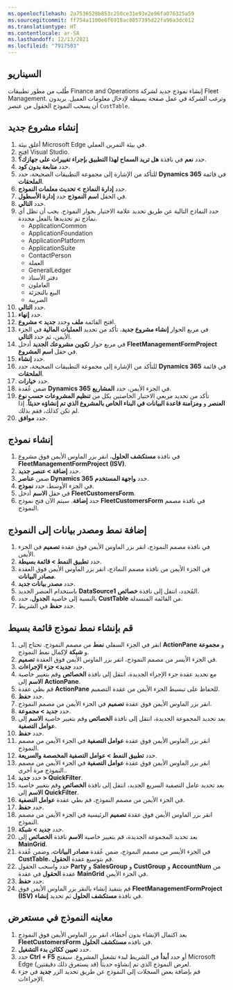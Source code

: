 ```yaml
---
ms.openlocfilehash: 2a7536528b853c250ce31e93e2e96fa076325a59
ms.sourcegitcommit: ff754a1100e6f6918ac8857395d22fa96a3dc612
ms.translationtype: HT
ms.contentlocale: ar-SA
ms.lasthandoff: 12/13/2021
ms.locfileid: "7917503"
---
```

## <a name="scenario"></a>السيناريو

طُلب من مطور تطبيقات Finance and Operations إنشاء نموذج جديد لشركة Fleet Management. وترغب الشركة في عمل صفحة بسيطة لإدخال معلومات العميل. يريدون أن يسحب النموذج الحقول من عنصر `CustTable`.


## <a name="create-a-new-project"></a>إنشاء مشروع جديد 

1.  أغلق بيئة Microsoft Edge في بيئة التمرين العملي.
2.  افتح Visual Studio.
3.  حدد **نعم** في نافذة **هل تريد السماح لهذا التطبيق بإجراء تغييرات على جهازك؟**.
4.  حدد **متابعة بدون كود**.
5.  للتأكد من الإشارة إلى مجموعة التطبيقات الصحيحة، حدد **Dynamics 365** في قائمة **الملحقات**.
6.  حدد **إدارة النماذج > تحديث معلمات النموذج**.
7.  في الحقل **اسم النموذج** حدد **إدارة الأسطول**.
8.  حدد **التالي**.
9.  حدد النماذج التالية عن طريق تحديد علامة الاختيار بجوار النموذج. يجب أن تظل أي نماذج تم تحديدها بالفعل محددة.
    - ApplicationCommon
    - ApplicationFoundation
    - ApplicationPlatform
    - ApplicationSuite
    - ContactPerson
    - العملة
    - GeneralLedger
    - دفتر الأستاذ
    - العاملون
    - البيع بالتجزئة
    - الضريبة
10.  حدد **التالي**.
11.  حدد **إنهاء**.
12.  افتح القائمة **ملف** وحدد **جديد > مشروع**.
13.  في مربع الحوار **إنشاء مشروع جديد**، تأكد من تحديد **العمليات المالية** في الجزء الأيمن، ثم حدد **التالي**.
15.  في مربع حوار **تكوين مشروعك الجديد** أدخل **FleetManagementFormProject** في حقل **اسم المشروع**.
16.  حدد **إنشاء**.
17.  للتأكد من الإشارة إلى مجموعة التطبيقات الصحيحة، حدد **Dynamics 365** في قائمة **الملحقات**.
18.  حدد **خيارات**.
19.  ضمن عُقدة **Dynamics 365** في الجزء الأيمن، حدد **المشاريع**.
20. تأكد من تحديد مربعي الاختيار الخاصتين بكل من **تنظيم المشروعات حسب نوع العنصر** و **ومزامنة قاعدة البيانات في البناء الخاص بالمشروع الذي تم إنشاؤه حديثاً**. إذا لم تكن كذلك، فقم بذلك.
21. حدد **موافق**.

## <a name="create-a-form"></a>إنشاء نموذج 

1.  في نافذة **مستكشف الحلول**، انقر بزر الماوس الأيمن فوق مشروع **FleetManagementFormProject (ISV)**.
2.  حدد **إضافة > عنصر جديد**.
3.  ضمن **عناصر Dynamics 365** حدد **واجهة المستخدم**.
4.  في الجزء الأوسط، حدد **نموذج**.
5.  في حقل **الاسم** أدخل **FleetCustomersForm**.
6.  حدد **إضافة**. سيتم الآن فتح نموذج **FleetCustomersForm** في نافذة مصمم النموذج.

## <a name="add-a-pattern-and-data-source-to-the-form"></a>إضافة نمط ومصدر بيانات إلى النموذج 

1.  في نافذة مصمم النموذج، انقر بزر الماوس الأيمن فوق عقدة **تصميم** في الجزء الأيمن.
2.  حدد **تطبيق النمط > قائمة بسيطة**.
3.  في الجزء الأيمن من نافذة مصمم النماذج، انقر بزر الماوس الأيمن فوق العقدة **مصادر البيانات**.
4.  حدد **مصدر بيانات جديد**.
5.  باستخدام العنصر الجديد **DataSource1** المُحدد، انتقل إلى نافذة **خصائص**.
6.  بالنسبة إلى خاصية **الجدول**، حدد **CustTable** من القائمة المنسدلة.
7.  حدد **حفظ** في الشريط.

## <a name="build-the-simple-list-form-pattern"></a>قم بإنشاء نمط نموذج قائمة بسيط  

1.  انقر في الجزء السفلي **نمط** من مصمم النموذج. تحتاج إلى **ActionPane** و **مجموعة** و **شبكة** لإكمال نمط النموذج.
2.  في الجزء الأيسر من مصمم النموذج، انقر بزر الماوس الأيمن فوق العقدة **تصميم**.
3.  حدد **جديد> جزء الإجراءات**.
4.  مع تحديد عقدة جزء الإجراء الجديدة، انتقل إلى نافذة **الخصائص** وقم بتغيير خاصية **الاسم** إلى **ActionPane**.
5.  قم بطي عقدة **ActionPane** للحفاظ على تبسيط الجزء الأيمن من عقدة التصميم.
6.  حدد **حفظ**.
7.  انقر بزر الماوس الأيمن فوق عقدة **تصميم** في الجزء الأيمن من مصمم النموذج.
8.  حدد **جديد > مجموعة**.
9.  بعد تحديد المجموعة الجديدة، انتقل إلى نافذة **الخصائص** وقم بتغيير خاصية **الاسم** إلى **عوامل التصفية**.
10.  حدد **حفظ**.
10. انقر بزر الماوس الأيمن فوق عقدة **عوامل التصفية** في الجزء الأيمن من مصمم النموذج.
11. حدد **تطبيق النمط > عوامل التصفية المخصصة والسريعة**.
12. انقر بزر الماوس الأيمن فوق عقدة **عوامل التصفية** في الجزء الأيمن من مصمم النموذج مرة أخرى..
13. حدد **جديد > QuickFilter**.
14. بعد تحديد عامل التصفية السريع الجديد، انتقل إلى نافذة **الخصائص** وقم بتغيير خاصية **الاسم** إلى **QuickFilter**.
15. في الجزء الأيمن من مصمم النموذج، قم بطي عقدة **عوامل التصفية**.
16. حدد **حفظ**.
17. انقر بزر الماوس الأيمن فوق عقدة **تصميم** الرئيسية في الجزء الأيمن من مصمم النموذج.
18. حدد **جديد > شبكة**.
19. بعد تحديد المجموعة الجديدة، قم بتغيير خاصية **الاسم** نافذة **الخصائص** إلى **MainGrid**.
20. في الجزء الأيسر من مصمم النموذج، ضمن عُقدة **مصادر البيانات**، وضمن عُقدة **CustTable**، قم بتوسيع عقدة **الحقول**.
22. حدد واسحب الحقول **Party** و **SalesGroup** و **CustGroup** و **AccountNum** من عقدة **الحقول** في عقدة **MainGrid** في الجزء الأيمن.
23. حدد **حفظ**.
24. قم بتنفيذ إنشاء بالنقر بزر الماوس الأيمن فوق **FleetManagementFormProject (ISV)** في نافذة **مستكشف الحلول** ثم تحديد **إنشاء**.

## <a name="preview-the-form-in-a-browser"></a>معاينه النموذج في مستعرض 

1.  بعد اكتمال الإنشاء بدون أخطاء، انقر بزر الماوس الأيمن فوق النموذج **FleetCustomersForm** في نافذه **مستكشف الحلول**.
2.  حدد **تعيين ككائن بدء التشغيل**.
3.  حدد **Ctrl + F5** أو حدد **أبدأ** في الشريط لبدء تشغيل المشروع. سيفتح Microsoft Edge لعرض النموذج الذي تم إنشاؤه حديثاً (قد يستغرق ذلك دقيقتين).
5.  قم بإضافة بعض السجلات إلى النموذج عن طريق تحديد الزر **جديد** في جزء الإجراءات.

